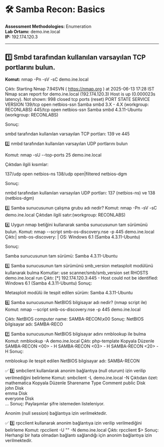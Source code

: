 # 🛠 Samba Recon: Basics  
**Assessment Methodologies:** Enumeration  
**Lab Ortamı:** demo.ine.local  
**IP:** 192.174.120.3  

---

## 1️⃣ Smbd tarafından kullanılan varsayılan TCP portlarını bulun.

**Komut:**
nmap -Pn -sV -sC demo.ine.local

Çıktı:
Starting Nmap 7.94SVN ( https://nmap.org ) at 2025-06-13 17:28 IST
Nmap scan report for demo.ine.local (192.174.120.3)
Host is up (0.000023s latency).
Not shown: 998 closed tcp ports (reset)
PORT    STATE SERVICE     VERSION
139/tcp open  netbios-ssn Samba smbd 3.X - 4.X (workgroup: RECONLABS)
445/tcp open  netbios-ssn Samba smbd 4.3.11-Ubuntu (workgroup: RECONLABS)

Sonuç:

smbd tarafından kullanılan varsayılan TCP portları: 139 ve 445

2️⃣ nmbd tarafından kullanılan varsayılan UDP portlarını bulun

Komut:
nmap -sU --top-ports 25 demo.ine.local

Çıktıdan ilgili kısımlar:

137/udp   open          netbios-ns
138/udp   open|filtered netbios-dgm

Sonuç:

nmbd tarafından kullanılan varsayılan UDP portları: 137 (netbios-ns) ve 138 (netbios-dgm)

3️⃣ Samba sunucusunun çalışma grubu adı nedir?
Komut:
nmap -Pn -sV -sC demo.ine.local
Çıktıdan ilgili satır:(workgroup: RECONLABS)

4️⃣ Uygun nmap betiğini kullanarak samba sunucusunun tam sürümünü bulun.
Komut:
nmap --script smb-os-discovery.nse -p 445 demo.ine.local
Çıktı:| smb-os-discovery: 
|   OS: Windows 6.1 (Samba 4.3.11-Ubuntu)

Sonuç:

Samba sunucusunun tam sürümü: Samba 4.3.11-Ubuntu

5️⃣ Samba sunucusunun tam sürümünü smb_version metasploit modülünü kullanarak bulma
Komutlar:
use scanner/smb/smb_version
set RHOSTS demo.ine.local
run
Çıktı:
[*] 192.174.120.3:445 - Host could not be identified: Windows 6.1 (Samba 4.3.11-Ubuntu)
Sonuç:

Metasploit modülü ile tespit edilen sürüm: Samba 4.3.11-Ubuntu

6️⃣ Samba sunucusunun NetBIOS bilgisayar adı nedir? (nmap script ile)
Komut:
nmap --script smb-os-discovery.nse -p 445 demo.ine.local

Çıktı:
NetBIOS computer name: SAMBA-RECON\x00
Sonuç:
NetBIOS bilgisayar adı: SAMBA-RECO

7️⃣ Samba sunucusunun NetBIOS bilgisayar adını nmblookup ile bulma
Komut:
nmblookup -A demo.ine.local
Çıktı:
php-template
Kopyala
Düzenle
SAMBA-RECON     <00> -         H <ACTIVE>
SAMBA-RECON     <03> -         H <ACTIVE>
SAMBA-RECON     <20> -         H <ACTIVE>
Sonuç:

nmblookup ile tespit edilen NetBIOS bilgisayar adı: SAMBA-RECON

✅ 8️⃣ smbclient kullanılarak anonim bağlantıya (null oturum) izin verilip verilmediğini belirleme
Komut:
smbclient -L demo.ine.local -N
Çıktıdan özet:
mathematica
Kopyala
Düzenle
Sharename       Type      Comment
public          Disk      
john            Disk      
emma            Disk      
everyone        Disk      
...
Sonuç:
Paylaşımlar şifre istemeden listeleniyor.

Anonim (null session) bağlantıya izin verilmektedir.

✅ 9️⃣ rpcclient kullanarak anonim bağlantıya izin verilip verilmediğini belirleme
Komut:
rpcclient -U "" -N demo.ine.local
Çıktı:
rpcclient $>
Sonuç:
Herhangi bir hata olmadan bağlantı sağlandığı için anonim bağlantıya izin verilmektedir.

